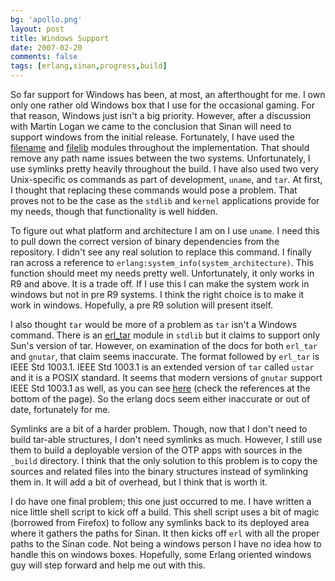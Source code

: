 ```yaml
---
bg: 'apollo.png'
layout: post
title: Windows Support
date: 2007-02-20
comments: false
tags: [erlang,sinan,progress,build]
---
```


So far support for Windows has been, at most, an afterthought for
me. I own only one rather old Windows box that I use for the
occasional gaming. For that reason, Windows just isn't a big
priority. However, after a discussion with Martin Logan we came to the
conclusion that Sinan will need to support windows from the initial
release. Fortunately, I have used the
[filename](http://www.erlang.org/doc/doc-5.5.3/lib/stdlib-1.14.3/doc/html/filename.html)
and
[filelib](http://www.erlang.org/doc/doc-5.5.3/lib/stdlib-1.14.3/doc/html/filelib.html)
modules throughout the implementation. That should remove any path
name issues between the two systems. Unfortunately, I use symlinks
pretty heavily throughout the build. I have also used two very
Unix-specific os commands as part of development, `uname`, and
`tar`. At first, I thought that replacing these commands would pose a
problem. That proves not to be the case as the `stdlib` and `kernel`
applications provide for my needs, though that functionality is well
hidden.

To figure out what platform and architecture I am on I use `uname`. I
need this to pull down the correct version of binary dependencies from
the repository. I didn't see any real solution to replace this
command. I finally ran across a reference to
`erlang:system_info(system_architecture)`. This function should meet
my needs pretty well. Unfortunately, it only works in R9 and above. It
is a trade off. If I use this I can make the system work in windows
but not in pre R9 systems. I think the right choice is to make it work
in windows. Hopefully, a pre R9 solution will present itself.

I also thought `tar` would be more of a problem as `tar` isn't a
Windows command. There is an
[erl\_tar](http://www.erlang.org/doc/doc-5.5.3/lib/stdlib-1.14.3/doc/html/erl_tar.html)
module in `stdlib` but it claims to support only Sun's version of
tar. However, on examination of the docs for both `erl_tar` and
`gnutar`, that claim seems inaccurate. The format followed by
`erl_tar` is IEEE Std 1003.1. IEEE Std 1003.1 is an extended version
of `tar` called `ustar` and it is a POSIX standard. It seems that
modern versions of `gnutar` support IEEE Std 1003.1 as well, as you
can see
[here](http://www.gnu.org/software/tar/manual/html_node/tar_134.html)
(check the references at the bottom of the page). So the erlang docs
seem either inaccurate or out of date, fortunately for me.

Symlinks are a bit of a harder problem. Though, now that I don't need
to build tar-able structures, I don't need symlinks as much. However,
I still use them to build a deployable version of the OTP apps with
sources in the `_build` directory. I think that the only solution to
this problem is to copy the sources and related files into the binary
structures instead of symlinking them in. It will add a bit of
overhead, but I think that is worth it.

I do have one final problem; this one just occurred to me. I have
written a nice little shell script to kick off a build. This shell
script uses a bit of magic (borrowed from Firefox) to follow any
symlinks back to its deployed area where it gathers the paths for
Sinan. It then kicks off `erl` with all the proper paths to the Sinan
code. Not being a windows person I have no idea how to handle this on
windows boxes. Hopefully, some Erlang oriented windows guy will step
forward and help me out with this.